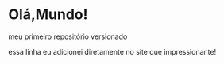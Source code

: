 # Olá,Mundo!
meu primeiro repositório versionado 

essa linha eu adicionei diretamente no site que impressionante!

